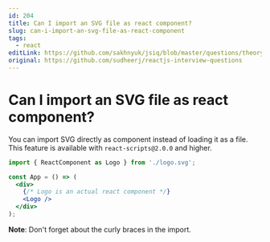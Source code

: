 ```yaml
---
id: 204
title: Can I import an SVG file as react component?
slug: can-i-import-an-svg-file-as-react-component
tags:
  - react
editLink: https://github.com/sakhnyuk/jsiq/blob/master/questions/theory/react/204.md
original: https://github.com/sudheerj/reactjs-interview-questions
---
```


# Can I import an SVG file as react component?

You can import SVG directly as component instead of loading it as a file. This feature is available with `react-scripts@2.0.0` and higher.

```jsx
import { ReactComponent as Logo } from './logo.svg';

const App = () => (
  <div>
    {/* Logo is an actual react component */}
    <Logo />
  </div>
);
```

**Note**: Don't forget about the curly braces in the import.